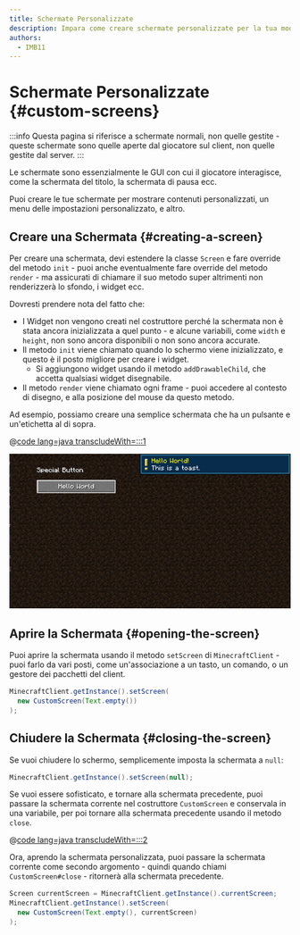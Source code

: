 ```yaml
---
title: Schermate Personalizzate
description: Impara come creare schermate personalizzate per la tua mod.
authors:
  - IMB11
---
```


# Schermate Personalizzate {#custom-screens}

:::info
Questa pagina si riferisce a schermate normali, non quelle gestite - queste schermate sono quelle aperte dal giocatore sul client, non quelle gestite dal server.
:::

Le schermate sono essenzialmente le GUI con cui il giocatore interagisce, come la schermata del titolo, la schermata di pausa ecc.

Puoi creare le tue schermate per mostrare contenuti personalizzati, un menu delle impostazioni personalizzato, e altro.

## Creare una Schermata {#creating-a-screen}

Per creare una schermata, devi estendere la classe `Screen` e fare override del metodo `init` - puoi anche eventualmente fare override del metodo `render` - ma assicurati di chiamare il suo metodo super altrimenti non renderizzerà lo sfondo, i widget ecc.

Dovresti prendere nota del fatto che:

- I Widget non vengono creati nel costruttore perché la schermata non è stata ancora inizializzata a quel punto - e alcune variabili, come `width` e `height`, non sono ancora disponibili o non sono ancora accurate.
- Il metodo `init` viene chiamato quando lo schermo viene inizializzato, e questo è il posto migliore per creare i widget.
  - Si aggiungono widget usando il metodo `addDrawableChild`, che accetta qualsiasi widget disegnabile.
- Il metodo `render` viene chiamato ogni frame - puoi accedere al contesto di disegno, e alla posizione del mouse da questo metodo.

Ad esempio, possiamo creare una semplice schermata che ha un pulsante e un'etichetta al di sopra.

@[code lang=java transcludeWith=:::1](@/reference/1.21/src/client/java/com/example/docs/rendering/screens/CustomScreen.java)

![Schermata Personalizzata 1](/assets/develop/rendering/gui/custom-1-example.png)

## Aprire la Schermata {#opening-the-screen}

Puoi aprire la schermata usando il metodo `setScreen` di `MinecraftClient` - puoi farlo da vari posti, come un'associazione a un tasto, un comando, o un gestore dei pacchetti del client.

```java
MinecraftClient.getInstance().setScreen(
  new CustomScreen(Text.empty())
);
```

## Chiudere la Schermata {#closing-the-screen}

Se vuoi chiudere lo schermo, semplicemente imposta la schermata a `null`:

```java
MinecraftClient.getInstance().setScreen(null);
```

Se vuoi essere sofisticato, e tornare alla schermata precedente, puoi passare la schermata corrente nel costruttore `CustomScreen` e conservala in una variabile, per poi tornare alla schermata precedente usando il metodo `close`.

@[code lang=java transcludeWith=:::2](@/reference/1.21/src/client/java/com/example/docs/rendering/screens/CustomScreen.java)

Ora, aprendo la schermata personalizzata, puoi passare la schermata corrente come secondo argomento - quindi quando chiami `CustomScreen#close` - ritornerà alla schermata precedente.

```java
Screen currentScreen = MinecraftClient.getInstance().currentScreen;
MinecraftClient.getInstance().setScreen(
  new CustomScreen(Text.empty(), currentScreen)
);
```
